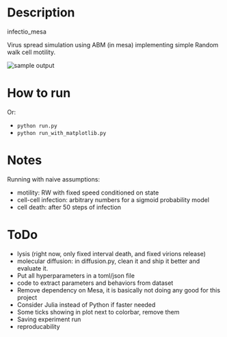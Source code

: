 # Description
infectio_mesa

Virus spread simulation using ABM (in mesa) implementing simple Random walk cell motility.

![sample output](./attachments/sample_output.gif)

# How to run
Or:

* `python run.py`
* `python run_with_matplotlib.py`

# Notes
Running with naive assumptions:

* motility: RW with fixed speed conditioned on state
* cell-cell infection: arbitrary numbers for a sigmoid probability model
* cell death: after 50 steps of infection

# ToDo

* lysis (right now, only fixed interval death, and fixed virions release)
* molecular diffusion: in diffusion.py, clean it and ship it better and evaluate it.
* Put all hyperparameters in a toml/json file
* code to extract parameters and behaviors from dataset
* Remove dependency on Mesa, it is basically not doing any good for this project
* Consider Julia instead of Python if faster needed
* Some ticks showing in plot next to colorbar, remove them
* Saving experiment run
* reproducability
